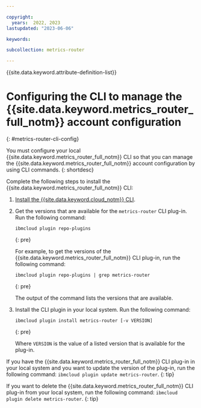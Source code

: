 ```yaml
---

copyright:
  years:  2022, 2023
lastupdated: "2023-06-06"

keywords:

subcollection: metrics-router

---
```


{{site.data.keyword.attribute-definition-list}}



# Configuring the CLI to manage the {{site.data.keyword.metrics_router_full_notm}} account configuration
{: #metrics-router-cli-config}

You must configure your local {{site.data.keyword.metrics_router_full_notm}} CLI so that you can manage the {{site.data.keyword.metrics_router_full_notm}} account configuration by using CLI commands.
{: shortdesc}


Complete the following steps to install the {{site.data.keyword.metrics_router_full_notm}} CLI:

1. [Install the {{site.data.keyword.cloud_notm}} CLI](/docs/cli?topic=cli-install-ibmcloud-cli).

2. Get the versions that are available for the `metrics-router` CLI plug-in. Run the following command:

    ```text
    ibmcloud plugin repo-plugins
    ```
    {: pre}

    For example, to get the versions of the {{site.data.keyword.metrics_router_full_notm}} CLI plug-in, run the following command:

    ```text
    ibmcloud plugin repo-plugins | grep metrics-router
    ```
    {: pre}

    The output of the command lists the versions that are available.

3. Install the CLI plugin in your local system. Run the following command:

    ```text
    ibmcloud plugin install metrics-router [-v VERSION]
    ```
    {: pre}

    Where `VERSION` is the value of a listed version that is available for the plug-in.


If you have the {{site.data.keyword.metrics_router_full_notm}} CLI plug-in in your local system and you want to update the version of the plug-in, run the following command: `ibmcloud plugin update metrics-router`.
{: tip}

If you want to delete the {{site.data.keyword.metrics_router_full_notm}} CLI plug-in from your local system, run the following command: `ibmcloud plugin delete metrics-router`.
{: tip}
